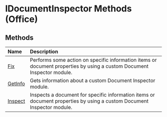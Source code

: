 
# IDocumentInspector Methods (Office)

## Methods



|**Name**|**Description**|
|:-----|:-----|
|[Fix](bf803bd1-5acc-b023-c98b-f21a7f708f6e.md)|Performs some action on specific information items or document properties by using a custom Document Inspector module.|
|[GetInfo](7242cce4-1b36-107f-ec7c-2512b2e1fba7.md)|Gets information about a custom Document Inspector module.|
|[Inspect](33c767c7-5f28-9cba-6511-513a2efda1a3.md)|Inspects a document for specific information items or document properties by using a custom Document Inspector module.|
